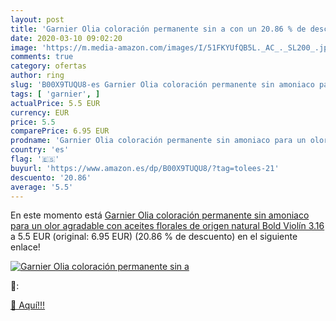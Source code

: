 ```yaml
---
layout: post
title: 'Garnier Olia coloración permanente sin a con un 20.86 % de descuento'
date: 2020-03-10 09:02:20
image: 'https://m.media-amazon.com/images/I/51FKYUfQB5L._AC_._SL200_.jpg'
comments: true
category: ofertas
author: ring
slug: 'B00X9TUQU8-es Garnier Olia coloración permanente sin amoniaco para un...'
tags: [ 'garnier', ]
actualPrice: 5.5 EUR
currency: EUR
price: 5.5
comparePrice: 6.95 EUR
prodname: 'Garnier Olia coloración permanente sin amoniaco para un olor agradable con aceites florales de origen natural  Bold Violín 3.16'
country: 'es'
flag: '🇪🇸'
buyurl: 'https://www.amazon.es/dp/B00X9TUQU8/?tag=tolees-21'
descuento: '20.86'
average: '5.5'
---
```


En este momento está [Garnier Olia coloración permanente sin amoniaco para un olor agradable con aceites florales de origen natural  Bold Violín 3.16](https://www.amazon.es/dp/B00X9TUQU8/?tag=tolees-21) a 5.5 EUR (original: 6.95 EUR) (20.86 %  de descuento) en el siguiente enlace!

[![Garnier Olia coloración permanente sin a](https://m.media-amazon.com/images/I/51FKYUfQB5L._AC_._SL200_.jpg)](https://www.amazon.es/dp/B00X9TUQU8/?tag=tolees-21)

🔎:


[🛒 Aquí!!!](https://www.amazon.es/dp/B00X9TUQU8/?tag=tolees-21)
